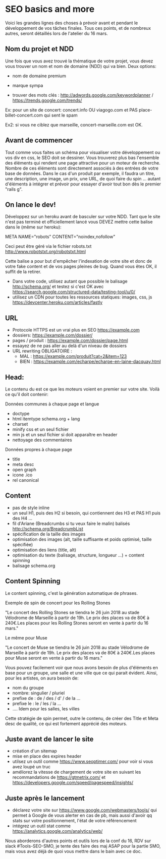 # SEO basics and more

Voici les grandes lignes des choses à prévoir avant et pendant le développement de vos tâches finales. Tous ces points, et de nombreux autres, seront détaillés lors de l'atelier du 16 mars.

## Nom du projet et NDD

Une fois que vous avez trouvé la thématique de votre projet, vous devez vous trouver un nom et nom de domaine (NDD) qui va bien. Deux options:

* nom de domaine premium
* marque sympa

* trouver des mots clés : http://adwords.google.com/keywordplanner / https://trends.google.com/trends/

Ex: pour un site de concert: concert.info OU viagogo.com et PAS place-billet-concert.com qui sent le spam

Ex2: si vous ne ciblez que marseille, concert-marseille.com est OK.

## Avant de commencer

Tout comme vous faites un schéma pour visualiser votre développement ou vos div en css, le SEO doit se dessiner. Vous trouverez plus bas l'ensemble des éléments qui rendent une page attractive pour un moteur de recherche. Nombre de ces éléments sont directement associés à des entrées de votre base de données. Dans le cas d'un produit par exemple, il faudra un titre, une description, une image, un prix, une URL, de quoi faire du spin ... autant d'éléments à intégrer et prévoir pour essayer d'avoir tout bon dès le premier "rails g".

## On lance le dev!

Développez sur un heroku avant de basculer sur votre NDD. Tant que le site n'est pas terminé et officiellement lancé vous DEVEZ mettre cette balise dans le <head> (même sur heroku):

META NAME="robots" CONTENT="noindex,nofollow"

Ceci peut être géré via le fichier robots.txt http://www.robotstxt.org/robotstxt.html

Cette balise a pour but d'empêcher l'indexation de votre site et donc de votre fake content et de vos pages pleines de bug. Quand vous êtes OK, il suffit de la retirer.

* Dans votre code, utilisez autant que possible le balisage http://schema.org/ et testez si c'est OK avec https://search.google.com/structured-data/testing-tool/u/0/
* utilisez un CDN pour toutes les ressources statiques: images, css, js https://devcenter.heroku.com/articles/fastly

## URL

* Protocole HTTPS est un vrai plus en SEO https://example.com
* dossiers: https://example.com/dossier/
* pages / produit : https://example.com/dossier/page.html
* essayez de ne pas aller au delà d'un niveau de dossiers
* URL rewriting OBLIGATOIRE :
    * MAL :   https://example.com/produit?cat=2&item=123
    * BIEN :  https://example.com/echarpe/echarpe-en-laine-dacquay.html

## Head:

Le contenu du <head> est ce que les moteurs voient en premier sur votre site. Voilà ce qu'il doit contenir:

Données communes à chaque page et langue
* doctype
* html itemtype schema.org + lang
* charset
* minify css et un seul fichier
* min js et un seul fichier si doit apparaître en header
* nettoyage des commentaires

Données propres à chaque page
* title
* meta desc
* open graph
* icone .ico
* rel canonical

## Content

* pas de style inline
* un seul H1, puis des H2 si besoin, qui contiennent des H3 et PAS H1 puis des H4 ...
* fil d'Ariane (Breadcrumbs si tu veux faire le malin) balisés http://schema.org/BreadcrumbList
* spécification de la taille des images
* optimisation des images (alt, taille suffisante et poids optimisé, taille spécifiée)
* optimisation des liens (title, alt)
* optimisation du texte (balisage, structure, longueur ...) + content spinning
* balisage schema.org

## Content Spinning

Le content spinning, c'est la génération automatique de phrases.

Exemple de spin de concert pour les Rolling Stones

"Le concert des Rolling Stones se tiendra le 26 juin 2018 au stade Vélodrome de Marseille à partir de 19h. Le prix des places va de 80€ à 240€.Les places pour les Rolling Stones seront en vente à partir du 16 mars."

Le même pour Muse

"Le concert de Muse se tiendra le 26 juin 2018 au stade Vélodrome de Marseille à partir de 19h. Le prix des places va de 80€ à 240€.Les places pour Muse seront en vente à partir du 16 mars."

Vous pouvez facilement voir que nous avons besoin de plus d'éléments en base pour un groupe, une salle et une ville que ce qui parait évident.
Ainsi, pour les artistes, on aura besoin de:
* nom du groupe
* nombre: singulier / pluriel
* prefixe de : de / des / d' / de la ...
* prefixe le : le / les / la ...
* ....
Idem pour les salles, les villes

Cette stratégie de spin permet, outre le contenu, de créer des Title et Meta desc de qualité, ce qui est fortement apprécié des moteurs.

## Juste avant de lancer le site

* création d'un sitemap
* mise en place des expires header
* utilsez un outil comme https://www.seoptimer.com/ pour voir si vous avez loupé un truc
* améliorez la vitesse de chargement de votre site en suivant les recommandations de https://gtmetrix.com/ et https://developers.google.com/speed/pagespeed/insights/

## Juste après le lancement

* déclarez votre site sur https://www.google.com/webmasters/tools/ qui permet à Google de vous alerter en cas de pb, mais aussi d'avoir qq stats sur votre positionnement, l'état de votre référencement
* intégrez un outil stat comme https://analytics.google.com/analytics/web/

Nous aborderons d'autres points et outils lors de la conf du 16, RDV sur slack #Tools-SEO-SMO, je tente des faire des maj ASAP pour la partie SMO, mais vous avez déjà de quoi vous mettre dans le bain avec ce doc.
